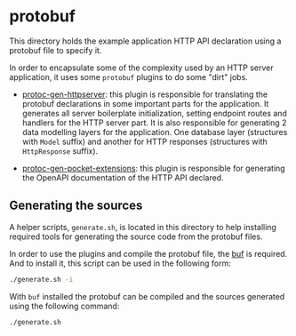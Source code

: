 # protobuf

This directory holds the example application HTTP API declaration using a protobuf
file to specify it.

In order to encapsulate some of the complexity used by an HTTP server application,
it uses some `protobuf` plugins to do some "dirt" jobs.

* [protoc-gen-httpserver](https://github.com/rsfreitas/protoc-gen-httpserver): this
plugin is responsible for translating the protobuf declarations in some important
parts for the application. It generates all server boilerplate initialization, setting
endpoint routes and handlers for the HTTP server part. It is also responsible for
generating 2 data modelling layers for the application. One database layer (structures
with `Model` suffix) and another for HTTP responses (structures with `HttpResponse`
suffix).

* [protoc-gen-pocket-extensions](https://github.com/rsfreitas/protoc-gen-pocket-extensions):
this plugin is responsible for generating the OpenAPI documentation of the HTTP
API declared.

## Generating the sources

A helper scripts, `generate.sh`, is located in this directory to help installing
required tools for generating the source code from the protobuf files.

In order to use the plugins and compile the protobuf file, the [buf](https://buf.build)
is required. And to install it, this script can be used in the following form:

```bash
./generate.sh -i
```

With `buf` installed the protobuf can be compiled and the sources generated using
the following command:

```bash
./generate.sh
```
